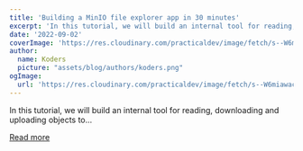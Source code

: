 ```yaml
---
title: 'Building a MinIO file explorer app in 30 minutes'
excerpt: 'In this tutorial, we will build an internal tool for reading, downloading and uploading objects to...'
date: '2022-09-02'
coverImage: 'https://res.cloudinary.com/practicaldev/image/fetch/s--W6miawac--/c_imagga_scale,f_auto,fl_progressive,h_420,q_auto,w_1000/https://dev-to-uploads.s3.amazonaws.com/uploads/articles/355qvahweoxokhjllf52.png'
author:
  name: Koders
  picture: "assets/blog/authors/koders.png"
ogImage:
  url: 'https://res.cloudinary.com/practicaldev/image/fetch/s--W6miawac--/c_imagga_scale,f_auto,fl_progressive,h_420,q_auto,w_1000/https://dev-to-uploads.s3.amazonaws.com/uploads/articles/355qvahweoxokhjllf52.png'
---
```


In this tutorial, we will build an internal tool for reading, downloading and uploading objects to...

[Read more](https://dev.to/tooljet/building-a-minio-file-explorer-app-in-30-minutes-4obf)
